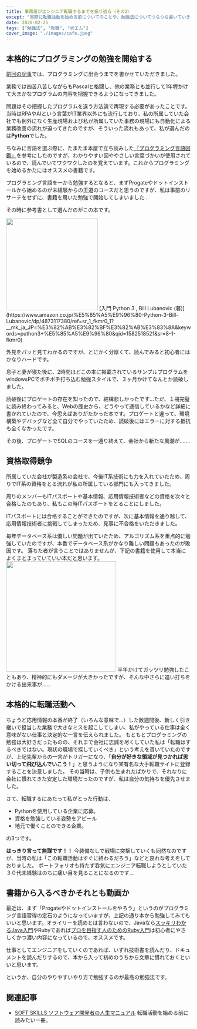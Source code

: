 ```yaml
---
title: 事務屋がエンジニア転職するまでを振り返る（その2）
except: "実際に転職活動を始める前についてのことや、勉強法についてつらつら書いていきます。"
date: 2020-02-25
tags: ["勉強法", "転職", "ポエム"]
cover_image: "./images/cafe.jpeg"
---
```


## 本格的にプログラミングの勉強を開始する
[前回の記事](https://qiita.com/kaki_0704/items/85255b2a016bbb748825)では、プログラミングに出会うまでを書かせていただきました。

業務では四苦八苦しながらもPascalと格闘し、他の業務とも並行して1年程かけて大まかなプログラムの内容を把握できるようになってきました。

問題はその把握したプログラムを違う方法論で再現する必要があったことです。当時はRPAやAIという言葉がIT業界以外にも流行しており、私の所属していた会社でも例外になく生産現場および私が所属していた事務の現場にも自動化による業務改善の流れが迫ってきたのですが、そういった流れもあって、私が選んだのは**Python**でした。

ちなみに言語を選ぶ際に、たまたま本屋で立ち読みした[『プログラミング言語図鑑』](https://www.amazon.co.jp/%E3%83%97%E3%83%AD%E3%82%B0%E3%83%A9%E3%83%9F%E3%83%B3%E3%82%B0%E8%A8%80%E8%AA%9E%E5%9B%B3%E9%91%91-%E5%A2%97%E4%BA%95-%E6%95%8F%E5%85%8B/dp/4802611080/ref=sr_1_1?adgrpid=53639349256&gclid=EAIaIQobChMImeHVkKvp5wIVUnZgCh3xIAGUEAAYASAAEgKyVfD_BwE&hvadid=338538360601&hvdev=c&hvlocphy=1009415&hvnetw=g&hvqmt=e&hvrand=1683281855194101370&hvtargid=kwd-341866052081&hydadcr=27264_11561110&jp-ad-ap=0&keywords=%E3%83%97%E3%83%AD%E3%82%B0%E3%83%A9%E3%83%9F%E3%83%B3%E3%82%B0%E8%A8%80%E8%AA%9E%E5%9B%B3%E9%91%91&qid=1582518049&sr=8-1)を参考にしたのですが、わかりやすい図ややさしい言葉づかいが使用されているので、読んでいてワクワクしたのを覚えています。これからプログラミングを始めるかたにはオススメの書籍です。

プログラミング言語を一から勉強するとなると、まずProgateやドットインストールから始めるのが未経験からの王道のコースだと思うのですが、私は事前のリサーチをせずに、書籍を用いた勉強で開始してしまいました...

その時に参考書として選んだのがこの本です。

<img src="https://qiita-image-store.s3.ap-northeast-1.amazonaws.com/0/316359/ecd15851-e20c-58d5-6c64-bf9103f627f5.jpeg" width="250">
[入門 Python 3 , Bill Lubanovic (著)](https://www.amazon.co.jp/%E5%85%A5%E9%96%80-Python-3-Bill-Lubanovic/dp/4873117380/ref=sr_1_fkmr0_1?__mk_ja_JP=%E3%82%AB%E3%82%BF%E3%82%AB%E3%83%8A&keywords=puthon3+%E5%85%A5%E9%96%80&qid=1582518521&sr=8-1-fkmr0)

外見をパッと見てわかるのですが、とにかく分厚くて、読んでみると初心者にはかなりハードです。

息子と妻が寝た後に、2時間ほどこの本に掲載されているサンプルプログラムをwindowsPCでポチポチ打ち込む勉強スタイルで、３ヶ月かけてなんとか読破しました。

読破後にプロゲートの存在を知ったので、結構悲しかったです...ただ、１冊完璧に読み終わってみると、Webの歴史から、どうやって通信しているかなど詳細に書かれていたので、今思えばありがたかった本です。プロゲートと違って、環境構築やデバッグなど全て自分でやっていたため、読破後にはエラーに対する抵抗も全くなかったです。

その後、プロゲートでSQLのコースを一通り終えて、会社から新たな風潮が.......

## 資格取得競争

所属していた会社が製造系の会社で、今後IT系技術にも力を入れていたため、周りでIT系の資格をとる流れが私の所属している部門にも入ってきました。

周りのメンバーもITパスポートや基本情報、応用情報技術者などの資格を次々と合格したのもあり、私もこの時ITパスポートをとることにしました。

ITパスポートには合格することができたのですが、次に基本情報を通り越して、応用情報技術者に挑戦してしまったため、見事に不合格をいただきました。

毎年データベース系は優しい問題が出ていたため、アルゴリズム系を重点的に勉強していたのですが、本番でデータベース系がかなり難しい問題もあったのが敗因です。
落ちた者が言うことではありませんが、下記の書籍を使用して本当によくまとまっていていい本だと思います。
<img src="https://images-na.ssl-images-amazon.com/images/I/91k5so5iziL.jpg" width="300">
半年かけてガッツリ勉強したこともあり、精神的にもダメージが大きかったですが、そんな中さらに追い打ちをかける出来事が......

## 本格的に転職活動へ
ちょうど応用情報の本番が終了（いろんな意味で...）した数週間後、新しく引き継いで担当した業務で大きなミスを起こしてしまい、私がやっている仕事は全く意味がない仕事と決定的な一言を伝えられました。
もともとプログラミングの勉強は大好きだったものの、それまで会社に忠誠を尽くしていた私は「転職はするべきではない。現状の職場で探していくべき」という考えを貫いていたのですが、上記先輩からの一言がトリガーになり、「**自分が好きな領域が見つかれば思い切って飛び込んでいこう！**」と思うようになり某有名な大手転職サイトに登録することを決意しました。
その当時は、子供も生まれたばかりで、それなりに会社に慣れてきた安定した環境だったのですが、私は自分の気持ちを優先させました。

さて、転職するにあたって私がとった行動は、

- Pythonを使用している企業に応募。
- 資格を勉強している姿勢をアピール
- 地元で働くことのできる企業。

 の3つです。


**はっきり言って無謀です！！**
今装備なしで戦場に突撃していくも同然なのですが、当時の私は「この転職活動はすぐに終わるだろう」などと哀れな考えをしておりました。
  ポートフォリオも持たず呑気にエンジニア転職しようとしていた３０代未経験はのちに痛い目を見ることになるのです...

## 書籍から入るべきかそれとも動画か

最近は、まず「Progateやドットインストールをやろう」というのがプログラミング言語習得の定石のようになっていますが、上記の通り本から勉強してみてもいいと思います。オライリーを読めとは言わないので、Javaなら[スッキリわかるJava入門](https://www.amazon.co.jp/%E3%82%B9%E3%83%83%E3%82%AD%E3%83%AA%E3%82%8F%E3%81%8B%E3%82%8BJava%E5%85%A5%E9%96%80-%E7%AC%AC2%E7%89%88-%E3%82%B9%E3%83%83%E3%82%AD%E3%83%AA%E3%82%B7%E3%83%AA%E3%83%BC%E3%82%BA-%E4%B8%AD%E5%B1%B1-%E6%B8%85%E5%96%AC/dp/484433638X)やRubyであれば[プロを目指す人のためのRuby入門](https://www.amazon.co.jp/%E3%83%97%E3%83%AD%E3%82%92%E7%9B%AE%E6%8C%87%E3%81%99%E4%BA%BA%E3%81%AE%E3%81%9F%E3%82%81%E3%81%AERuby%E5%85%A5%E9%96%80-%E8%A8%80%E8%AA%9E%E4%BB%95%E6%A7%98%E3%81%8B%E3%82%89%E3%83%86%E3%82%B9%E3%83%88%E9%A7%86%E5%8B%95%E9%96%8B%E7%99%BA%E3%83%BB%E3%83%87%E3%83%90%E3%83%83%E3%82%B0%E6%8A%80%E6%B3%95%E3%81%BE%E3%81%A7-Software-Design-plus%E3%82%B7%E3%83%AA%E3%83%BC%E3%82%BA/dp/4774193976/ref=sr_1_1?__mk_ja_JP=%E3%82%AB%E3%82%BF%E3%82%AB%E3%83%8A&keywords=%E3%83%97%E3%83%AD%E3%81%AB%E3%81%AA%E3%82%8B%E4%BA%BA%E3%81%AE+ruby&qid=1582581151&s=books&sr=1-1)は初心者にやさしくかつ濃い内容になっているので、オススメです。

  仕事としてエンジニアをしていくのであれば、いずれ技術書を読んだり、ドキュメントを読んだりするので、本から入って初めのうちから文章に慣れておくといいと思います。

というか、自分のやりやすいやり方で勉強するのが最高の勉強法です。


## 関連記事
- [SOFT SKILLS ソフトウェア開発者の人生マニュアル](https://www.amazon.co.jp/SOFT-SKILLS-%E3%82%BD%E3%83%95%E3%83%88%E3%82%A6%E3%82%A7%E3%82%A2%E9%96%8B%E7%99%BA%E8%80%85%E3%81%AE%E4%BA%BA%E7%94%9F%E3%83%9E%E3%83%8B%E3%83%A5%E3%82%A2%E3%83%AB-%E3%82%B8%E3%83%A7%E3%83%B3%E3%83%BB%E3%82%BD%E3%83%B3%E3%83%A1%E3%82%BA/dp/4822251551) 転職活動を始める前に読みたい一冊。
